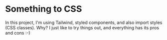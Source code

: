 # Something to CSS
In this project, I'm using Tailwind, styled components, and also import styles (CSS classes). Why?
I just like to try things out, and everything has its pros and cons :-)